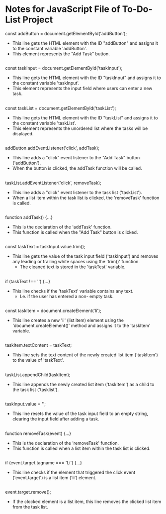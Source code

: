 # Notes for JavaScript File of To-Do-List Project

const addButton = document.getElementById('addButton');
- This line gets the HTML element with the ID "addButton" and assigns it to the constant variable 'addButton'.
- This element represents the "Add Task" button.
##
const taskInput = document.getElementById('taskInput');
- This line gets the HTML element with the ID "taskInput" and assigns it to the constant variable 'taskInput'.
- This element represents the input field where users can enter a new task.
##
const taskList = document.getElementById('taskList');
- This line gets the HTML element with the ID "taskList" and assigns it to the constant variable 'taskList'. 
- This element represents the unordered list where the tasks will be displayed.
##
addButton.addEventListener('click', addTask);
- This line adds a "click" event listener to the "Add Task" button ('addButton').
- When the button is clicked, the addTask function will be called.
##
taskList.addEventListener('click', removeTask);
- This line adds a "click" event listener to the task list ('taskList').
- When a list item within the task list is clicked, the 'removeTask' function is called.
##
function addTask() {...}
- This is the declaration of the 'addTask' function.
- This function is called when the "Add Task" button is clicked.
##
const taskText = taskInput.value.trim();
- This line gets the value of the task input field ('taskInput') and removes any leading or trailing white spaces using the 'trim()' function.
  - The cleaned text is stored in the 'taskTest' variable.
##
if (taskText !== '') {...}
- This line checks if the 'taskText' variable contains any text.
  - I.e. if the user has entered a non- empty task.
##
const taskItem = document.createElement('li');
- This line creates a new 'li' (list item) element using the 'document.createElement()' method and assigns it to the 'taskItem' variable.
##
taskItem.textContent = taskText; 
- This line sets the text content of the newly created list item ('taskItem') to the value of 'taskText'.
##
taskList.appendChild(taskItem);
- This line appends the newly created list item ('taskItem') as a child to the task list ('tasklist').
##
taskInput.value = '';
- This line resets the value of the task input field to an empty string, clearing the input field after adding a task.
##
function removeTask(event) {...}
- This is the declaration of the 'removeTask' function.
- This function is called when a list item within the task list is clicked.
##
if (event.target.tagname === 'Li') {...}
- This line checks if the element that triggered the click event ('event.target') is a list item ('li') element.
##
event.target.remove();
- If the clocked element is a list item, this line removes the clicked list item from the task list.



